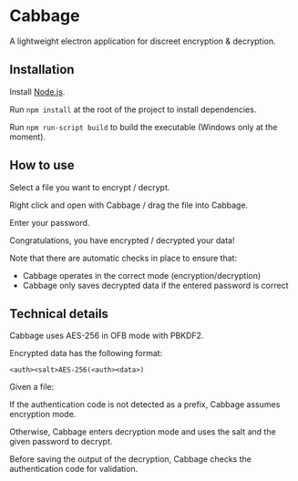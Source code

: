 # Cabbage

A lightweight electron application for discreet encryption & decryption.

## Installation

Install [Node.js](https://nodejs.org/en/download/).

Run `npm install` at the root of the project to install dependencies.

Run `npm run-script build` to build the executable (Windows only at the moment).

## How to use

Select a file you want to encrypt / decrypt.

Right click and open with Cabbage / drag the file into Cabbage.

Enter your password.

Congratulations, you have encrypted / decrypted your data!

Note that there are automatic checks in place to ensure that:

- Cabbage operates in the correct mode (encryption/decryption)
- Cabbage only saves decrypted data if the entered password is correct

## Technical details

Cabbage uses AES-256 in OFB mode with PBKDF2.

Encrypted data has the following format:

`<auth><salt>AES-256(<auth><data>)`

Given a file:

If the authentication code is not detected as a prefix, Cabbage assumes encryption mode.

Otherwise, Cabbage enters decryption mode and uses the salt and the given password to decrypt.

Before saving the output of the decryption, Cabbage checks the authentication code for validation.
